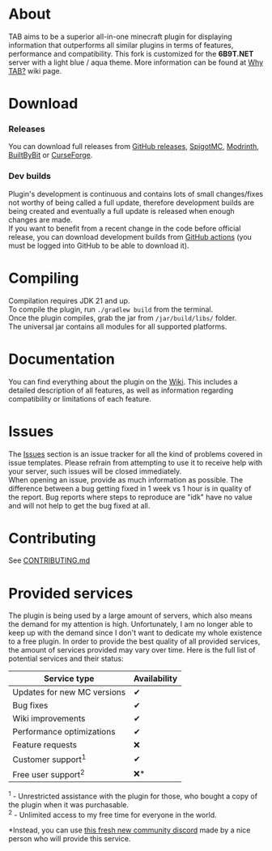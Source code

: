 # About
TAB aims to be a superior all-in-one minecraft plugin for displaying information that outperforms all
similar plugins in terms of features, performance and compatibility.
This fork is customized for the **6B9T.NET** server with a light blue / aqua theme.
More information can be found at [Why TAB?](https://github.com/NEZNAMY/TAB/wiki/Why-TAB%3F) wiki page.

# Download
### Releases
You can download full releases from [GitHub releases](https://github.com/NEZNAMY/TAB/releases), 
[SpigotMC](https://www.spigotmc.org/resources/57806/), [Modrinth](https://modrinth.com/plugin/tab-was-taken), [BuiltByBit](https://builtbybit.com/resources/20631) or [CurseForge](https://www.curseforge.com/minecraft/mc-mods/tab).

### Dev builds
Plugin's development is continuous and contains lots of small changes/fixes not worthy of being called a full
update, therefore development builds are being created and eventually a full update is released when enough changes are made.  
If you want to benefit from a recent change in the code before official release, you can download development builds
from [GitHub actions](https://github.com/NEZNAMY/TAB/actions) (you must be logged into GitHub to be able to download it).  

# Compiling
Compilation requires JDK 21 and up.  
To compile the plugin, run `./gradlew build` from the terminal.  
Once the plugin compiles, grab the jar from `/jar/build/libs/` folder.  
The universal jar contains all modules for all supported platforms.

# Documentation
You can find everything about the plugin on the [Wiki](https://github.com/NEZNAMY/TAB/wiki). This includes a detailed description
of all features, as well as information regarding compatibility or limitations of each feature.  

# Issues
The [Issues](https://github.com/NEZNAMY/TAB/issues) section is an issue tracker for all the kind of problems covered in issue templates.
Please refrain from attempting to use it to receive help with your server, such issues will be closed immediately.  
When opening an issue, provide as much information as possible. The difference between a bug getting fixed in 1 week vs 1 hour
is in quality of the report. Bug reports where steps to reproduce are "idk" have no value and will not help to get the bug fixed at all.  

# Contributing
See [CONTRIBUTING.md](https://github.com/NEZNAMY/TAB/blob/master/CONTRIBUTING.md)

# Provided services
The plugin is being used by a large amount of servers, which also means the demand for my attention is high. Unfortunately, 
I am no longer able to keep up with the demand since I don't want to dedicate my whole existence to a free plugin. 
In order to provide the best quality of all provided services, the amount of services provided may vary over time. 
Here is the full list of potential services and their status:

| Service type                  | Availability |
|-------------------------------|--------------|
| Updates for new MC versions   | ✔            |
| Bug fixes                     | ✔            |
| Wiki improvements             | ✔            |
| Performance optimizations     | ✔            |
| Feature requests              | ❌            |
| Customer support<sup>1</sup>  | ✔            |
| Free user support<sup>2</sup> | ❌*           |

<sup>1</sup> - Unrestricted assistance with the plugin for those, who bought a copy of the plugin when it was purchasable.  
<sup>2</sup> - Unlimited access to my free time for everyone in the world.  
  
*Instead, you can use [this fresh new community discord](https://discord.gg/YPqXt63YQj) made by a nice person who will provide this service.  
